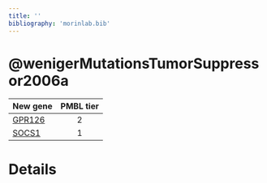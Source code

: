 ```yaml
---
title: ''
bibliography: 'morinlab.bib'
---
```


# @wenigerMutationsTumorSuppressor2006a
|New gene|PMBL tier|
|:-|:-:|
|[GPR126](GPR126)|2 |
|[SOCS1](SOCS1)|1 |

# Details

